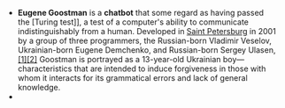 - **Eugene Goostman** is a **chatbot** that some regard as having passed the [Turing test]], a test of a computer's ability to communicate indistinguishably from a human. Developed in [Saint Petersburg](https://en.wikipedia.org/wiki/Saint_Petersburg) in 2001 by a group of three programmers, the Russian-born Vladimir Veselov, Ukrainian-born Eugene Demchenko, and Russian-born Sergey Ulasen,[[1]](https://en.wikipedia.org/wiki/Eugene_Goostman#cite_note-zdnet-eugenepass-1)[[2]](https://en.wikipedia.org/wiki/Eugene_Goostman#cite_note-uor-success-2) Goostman is portrayed as a 13-year-old Ukrainian boy—characteristics that are intended to induce forgiveness in those with whom it interacts for its grammatical errors and lack of general knowledge.
-